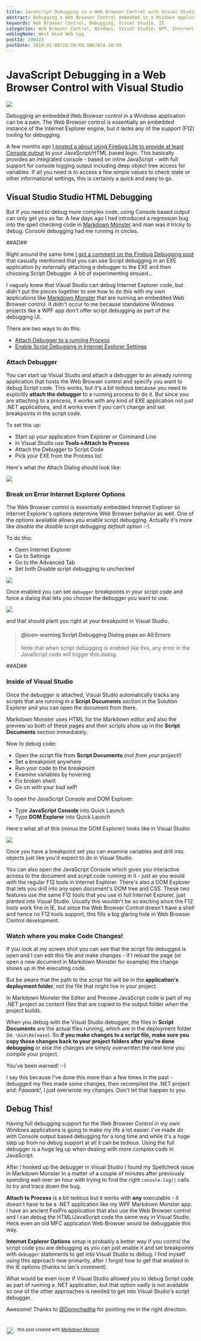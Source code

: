 ```yaml
---
title: JavaScript Debugging in a Web Browser Control with Visual Studio
abstract: Debugging a Web Browser Control embedded in a Windows application can be a bear because there's no obvious way to debug the the JavaScript code or HTML DOM/CSS inside of the application. Although the Web Browser uses the Internet Explorer Engine for HTML rendering and JavaScript execution and provides most of the engine features, the Debugger and F12 are not part of that. As it turns out you can use Visual Studio to hook up a script debugger and provide a rich debugging experience with the full IE debugger, Console and even a DOM/CSS Explorer. In this post I show how.
keywords: Web Browser Control, Debugging, Visual Studio, IE
categories: Web Browser Control, Windows, Visual Studio, WPF, Internet Explorer
weblogName: West Wind Web Log
postId: 300323
postDate: 2019-01-08T18:59:08.9867874-10:00
---
```

# JavaScript Debugging in a Web Browser Control with Visual Studio

![](ScriptDebuggingInVisualStudio.png)

Debugging an embedded Web Browser control in a Windows application can be a pain. The Web Browser control is essentially an embedded instance of the Internet Explorer engine, but it lacks any of the support (F12) tooling for debugging.

A few months ago [I posted a about using Firebug Lite to provide at least Console output](https://weblog.west-wind.com/posts/2017/Mar/08/Debugging-the-Web-Browser-Control-with-FireBug) to your JavaScript/HTML based  logic. This basically provides an integrated console - based on inline JavaScript - with full support for console logging output including deep object tree access for variables. If all you need is to access a few simple values to check state or other informational settings, this is certainly a quick and easy to go.

## Visual Studio Studio HTML Debugging
But if you need to debug more complex code, using Console based output can only get you so far. A few days ago I had introduced a regression bug into the spell checking code in [Markdown Monster](https://markdownmonster.west-wind.com) and man was it tricky to debug. Console debugging had me running in circles.

##AD##

Right around the same time [I got a comment on the Firebug Debugging post](https://weblog.west-wind.com/posts/2017/Mar/08/Debugging-the-Web-Browser-Control-with-FireBug?Action=ApproveComment&CommentId=299498#299498) that casually mentioned that you can use Script debugging in an EXE application by externally attaching a debugger to the EXE and then choosing Script Debugger. A bit of experimenting ensued...

I vaguely knew that Visual Studio can debug Internet Explorer code, but didn't put the pieces together to see how to do this with my own applications like [Markdown Monster](https://markdownmonster.west-wind.com) that are running an embedded Web Browser control. It didn't occur to me because standalone Windows projects like a WPF app don't offer script debugging as part of the debugging UI.

There are two ways to do this:

* [Attach Debugger to a running Process](#attach-debugger)
* [Enable Script Debugging in Internet Explorer Settings](#break-on-error-internet-explorer-options)

### Attach Debugger
You can start up Visual Studio and attach a debugger to an already running application that hosts the Web Browser control and specify you want to debug Script code. This works, but it's a bit tedious because you need to explicitly **attach the debugger** to a running process to do it. But since you are attaching to a process, it works with any kind of EXE application not just .NET applications, and it works even if you can't change and set breakpoints in the script code.

To set this up:

* Start up your application from Explorer or Command Line
* In Visual Studio use **Tools->Attach to Process**
* Attach the Debugger to Script Code
* Pick your EXE from the Process list

Here's what the Attach Dialog should look like:

![](AttachToProcess.png)

### Break on Error Internet Explorer Options
The Web Browser control is essentially embedded Internet Explorer so Internet Explorer's options determine Web Browser behavior as well. One of the options available allows you enable script debugging. Actually it's more like  *disable the disable script debugging default option* :-).

To do this:

* Open Internet Explorer
* Go to Settings
* Go to the Advanced Tab
* Set both Disable script debugging to unchecked

![](ScriptDebuggingIeOptions.png)

Once enabled you can set `debugger` breakpoints in your script code and force a dialog that lets you choose the debugger you want to use. 

![](OpenDebugger.png)

and that should plant you right at your breakpoint in Visual Studio.

> #### @icon-warning Script Debugging Dialog pops on All Errors
> Note that when script debugging is enabled like this, any error in the JavaScript code will trigger this dialog. 

##AD##

### Inside of Visual Studio
Once the debugger is attached, Visual Studio automatically tracks any scripts that are running in a **Script Documents** section in the Solution Explorer and you can open the document from there.

Markdown Monster uses HTML for the Markdown editor and also the preview so both of these pages and their scripts show up in the **Script Documents** section immediately.

Now to debug code:

* Open the script file from **Script Documents** *(not from your project!)*
* Set a breakpoint anywhere
* Run your code to the breakpoint
* Examine variables by hovering
* Fix broken sheiit
* Go on with your bad self!

To open the JavaScript Console and DOM Explorer:

* Type **JavaScript Console** into Quick Launch
* Type **DOM Explorer** into Quick Launch

Here's what all of this (minus the DOM Explorer) looks like in Visual Studio:

![](Debugging.png)

Once you have a breakpoint set you can examine variables and drill into objects just like you'd expect to do in Visual Studio.

You can also open the JavaScript Console which gives you interactive access to the document and script code running in it - just as you would with the regular F12 tools in Internet Explorer. There's also a DOM Explorer that lets you drill into any open document's DOM tree and CSS. These two features use the same F12 tools that you use in full Internet Explorer, just planted into Visual Studio. Usually this wouldn't be so exciting since the F12 tools work fine in IE, but since the Web Browser Control doesn't have a shell and hence no F12 tools support, this fills a big glaring hole in Web Browser Control development.


### Watch where you make Code Changes!
If you look at my screen shot you can see that the script file debugged is open and I can edit this file and make changes - if I reload the page (or open a new document in Markdown Monster for example) the change shows up in the executing code. 

But be aware that the path to the script file will be in the **application's deployment folder**, not the file that might live in your project.

In Markdown Monster the Editor and Preview JavaScript code is part of my .NET project as content files that are copied to the output folder when the project builds.

When you debug with the Visual Studio debugger, the files in **Script Documents** are the actual files running, which are in the deployment folder (ie. `\bin\Release`). So **if you make changes to a script file, make sure you copy those changes back to your project folders after you're done debugging** or else the changes are simply overwritten the next time you compile your project. 

You've been warned! :-)

I say this because I've done this more than a few times in the past - debugged my files made some changes, then recompiled the .NET project and: *Faaaark!*, I just overwrote my changes. Don't let that happen to you. 

## Debug This!
Having full debugging support for the Web Browser Control in my own Windows applications is going to make my life a lot easier. I've made do with Console output based debugging for a long time and while it's a huge step up from no debug support at all it can be tedious. Using the full debugger is a huge leg up when dealing with more complex code  in JavaScript.

After I hooked up the debugger in Visual Studio I found my Spellcheck issue in Markdown Monster in a matter of a couple of minutes after previously spending well over an hour with trying to find the right `console.log()` calls to try and trace down the bug. 

**Attach to Process** is a bit tedious but it works with **any** executable - it doesn't have to be a .NET application like my WPF Markdown Monster app. I have an ancient FoxPro application that also use the Web Browser control and I can debug the HTML/JavaScript code the same way in Visual Studio. Heck even an old MFC application Web Browser would be debuggable this way. 

**Internet Explorer Options** setup is probably a better way if you control the script code you are debugging as you can just enable it and set breakpoints with `debugger` statements to get into Visual Studio to debug. I find myself using this approach now primarily, after I forgot how to get that enabled in the IE options (thanks to Ian's comment).

What would be even nicer if Visual Studio allowed you to debug Script code as part of running a .NET application, but that option sadly is not available so one of the other approaches is needed to get into Visual Studio's script debugger.

Awesome! Thanks to [@Donnchadha](https://weblog.west-wind.com/posts/2017/Mar/08/Debugging-the-Web-Browser-Control-with-FireBug#299554) for pointing me in the right direction.

<div style="margin-top: 30px;font-size: 0.8em;
            border-top: 1px solid #eee;padding-top: 8px;">
    <img src="https://markdownmonster.west-wind.com/favicon.png"
         style="height: 20px;float: left; margin-right: 10px;"/>
    this post created with 
    <a href="https://markdownmonster.west-wind.com" 
       target="top">Markdown Monster</a> 
</div>